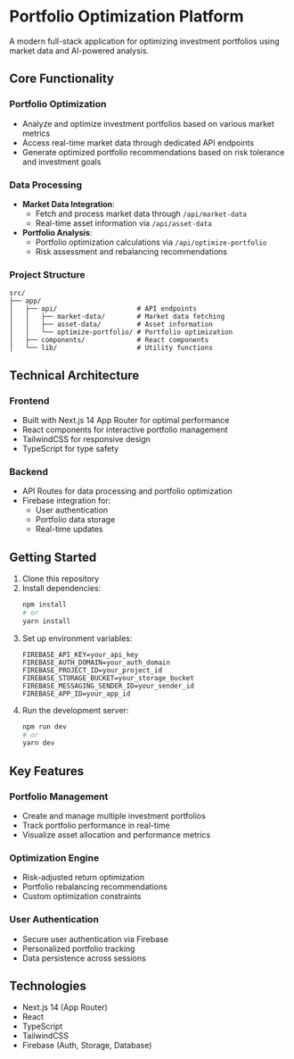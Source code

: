 # Portfolio Optimization Platform

A modern full-stack application for optimizing investment portfolios using market data and AI-powered analysis.

## Core Functionality

### Portfolio Optimization
- Analyze and optimize investment portfolios based on various market metrics
- Access real-time market data through dedicated API endpoints
- Generate optimized portfolio recommendations based on risk tolerance and investment goals

### Data Processing
- **Market Data Integration**: 
  - Fetch and process market data through `/api/market-data`
  - Real-time asset information via `/api/asset-data`
- **Portfolio Analysis**:
  - Portfolio optimization calculations via `/api/optimize-portfolio`
  - Risk assessment and rebalancing recommendations

### Project Structure
```
src/
├── app/
│   ├── api/                    # API endpoints
│   │   ├── market-data/        # Market data fetching
│   │   ├── asset-data/         # Asset information
│   │   └── optimize-portfolio/ # Portfolio optimization
│   ├── components/             # React components
│   └── lib/                    # Utility functions
```

## Technical Architecture

### Frontend
- Built with Next.js 14 App Router for optimal performance
- React components for interactive portfolio management
- TailwindCSS for responsive design
- TypeScript for type safety

### Backend
- API Routes for data processing and portfolio optimization
- Firebase integration for:
  - User authentication
  - Portfolio data storage
  - Real-time updates

## Getting Started

1. Clone this repository
2. Install dependencies:
   ```bash
   npm install
   # or
   yarn install
   ```
3. Set up environment variables:
   ```env
   FIREBASE_API_KEY=your_api_key
   FIREBASE_AUTH_DOMAIN=your_auth_domain
   FIREBASE_PROJECT_ID=your_project_id
   FIREBASE_STORAGE_BUCKET=your_storage_bucket
   FIREBASE_MESSAGING_SENDER_ID=your_sender_id
   FIREBASE_APP_ID=your_app_id
   ```
4. Run the development server:
   ```bash
   npm run dev
   # or
   yarn dev
   ```

## Key Features

### Portfolio Management
- Create and manage multiple investment portfolios
- Track portfolio performance in real-time
- Visualize asset allocation and performance metrics

### Optimization Engine
- Risk-adjusted return optimization
- Portfolio rebalancing recommendations
- Custom optimization constraints

### User Authentication
- Secure user authentication via Firebase
- Personalized portfolio tracking
- Data persistence across sessions

## Technologies

- Next.js 14 (App Router)
- React
- TypeScript
- TailwindCSS
- Firebase (Auth, Storage, Database)